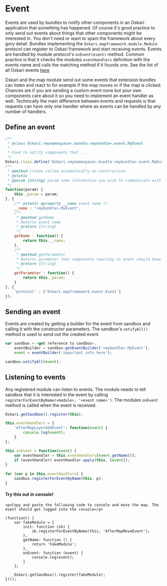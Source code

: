 # Event

Events are used by bundles to notify other components in an Oskari application that something has happened. Of course it's good practice to only send out events about things that other components might be interested in. You don't need or want to spam the framework about every gory detail. Bundles implementing the `Oskari.mapframework.module.Module` protocol can register to Oskari framework and start receiving events. Events are handled by module protocol's `onEvent(event)` method. Common practice is that it checks the modules `eventHandlers` definition with the events name and calls the matching method if it founds one. See the list of all Oskari events [here](/documentation/core-concepts/event-list)

Oskari and the map module send out some events that extension bundles can listen and react to for example if the map moves or if the map is clicked. Chances are if you are sending a custom event none but your own components care about it so you need to implement an event handler as well. Technically the main difference between events and requests is that requests can have only one handler where as events can be handled by any number of handlers.

## Define an event

```javascript
/**
 * @class Oskari.<mynamespace>.bundle.<mybundle>.event.MyEvent
 * 
 * Used to notify components that ... 
 */
Oskari.clazz.define('Oskari.<mynamespace>.bundle.<mybundle>.event.MyEvent', 
/**
 * @method create called automatically on construction
 * @static
 * @param {String} param some information you wish to communicate with the event
 */
function(param) {
    this._param = param;
}, {
    /** @static @property __name event name */
    __name : "<mybundle>.MyEvent",
    /**
     * @method getName
     * Returns event name
     * @return {String}
     */
    getName : function() {
        return this.__name;
    },
    /**
     * @method getParameter 
     * Returns parameter that components reacting to event should know about
     * @return {String}
     */
    getParameter : function() {
        return this._param;
    }
}, {
    'protocol' : ['Oskari.mapframework.event.Event']
});
```

## Sending an event

Events are created by getting a builder for the event from sandbox and calling it with the constructor parameters. The sandbox's `notifyAll()` method is used to send out the created event.

```javascript
var sandbox = <get reference to sandbox>,
    eventBuilder = sandbox.getEventBuilder('<mybundle>.MyEvent'),
    event = eventBuilder('important info here');

sandbox.notifyAll(event);
```

## Listening to events

Any registered module can listen to events. The module needs to tell sandbox that it is interested in the event by calling `registerForEventByName(<module>, '<event name>')`. The modules `onEvent` method is called when the event is received.

```javascript
Oskari.getSandbox().register(this);

this.eventHandlers = {
    'AfterMapLayerAddEvent': function(event) {
        console.log(event);
    }
};

this.onEvent = function(event) {
    var eventHandler = this.eventHandlers[event.getName()];
    if (eventHandler) eventHandler.apply(this, [event]);
}
        
for (var p in this.eventHandlers) {
    sandbox.registerForEventByName(this, p);
}
```

<div class="bs-callout bs-callout-info">
    <h4>Try this out in console!</h4>

    <p>Copy and paste the following code to console and move the map. The event should get logged into the console</p>

<pre><code>(function() {
    var fakeModule = {
        init: function (sb) {
            sb.registerForEventByName(this, 'AfterMapMoveEvent');
        },
        getName: function () {
            return 'FakeModule';
        }, 
        onEvent: function (event) {
            console.log(event);
        }
    };

    Oskari.getSandbox().register(fakeModule);
})();</code></pre>
</div>